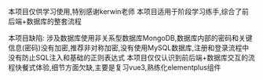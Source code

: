 本项目仅供学习使用,特别感谢kerwin老师
本项目适用于阶段学习练手,综合了前后端+数据库的整套流程

本项目缺陷: 涉及数据库使用非关系型数据库MongoDB,数据库内部的密码和关键信息(密码)没有加密,推荐非对称加密,没有使用MySQL数据库,注册和登录流程中没有防止SQL注入和基础的正则表达式
本项目仅仅认识到前后端+数据库交互的流程快餐式体验,细节方面欠缺,主要是复习vue3,熟练化elementplus组件
